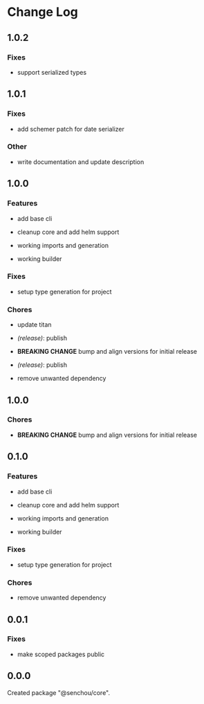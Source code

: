 # Change Log

## 1.0.2

### Fixes

- support serialized types


## 1.0.1

### Fixes

- add schemer patch for date serializer


### Other

- write documentation and update description


## 1.0.0

### Features

- add base cli

- cleanup core and add helm support

- working imports and generation

- working builder


### Fixes

- setup type generation for project


### Chores

- update titan

- _(release)_: publish

- **BREAKING CHANGE** bump and align versions for initial release

- _(release)_: publish

- remove unwanted dependency


## 1.0.0

### Chores

-   **BREAKING CHANGE** bump and align versions for initial release

## 0.1.0

### Features

-   add base cli

-   cleanup core and add helm support

-   working imports and generation

-   working builder

### Fixes

-   setup type generation for project

### Chores

-   remove unwanted dependency

## 0.0.1

### Fixes

-   make scoped packages public

## 0.0.0

Created package "@senchou/core".

